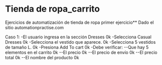 # Tienda de ropa_carrito
Ejercicios de automatización de tienda de ropa 
primer ejercicio**
Dado el sitio automationpractise.com

Caso 1:
-El usuario ingresa en la sección Dresses 0k
-Selecciona Casual Dresses                0k
-Selecciona el vestido que aparece.       0k
-Selecciona 5 vestidos de tamaño L.       0k
-Presiona Add To cart                     0k
-Debe verificar:
 --Que hay 5 elementos en el carrito      0k
--El precio                               0k
--El precio de envío                      0k
--El precio total                         0k
--El nombre del producto                  0k
